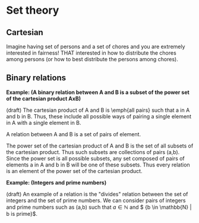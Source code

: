 
# Set theory

## Cartesian

Imagine having set of persons and a set of chores and you are extremely interested in fairness! THAT interested in how to distribute the chores among persons (or how to best distribute the persons among chores). 

## Binary relations

**Example: (A binary relation between A and B is a subset of the power set of the cartesian product AxB)**<br>

(draft)
The cartesian product of A and B is \emph{all pairs} such that a in A and b in B. Thus, these include all possible ways of pairing a single element in A with a single element in B. 

A relation between A and B is a set of pairs of element.

The power set of the cartesian product of A and B is the set of all subsets of the cartesian product. Thus such subsets are collections of pairs (a,b). Since the power set is all possible subsets, any set composed of pairs of elements a in A and b in B will be one of these subsets. Thus every relation is an element of the power set of the cartesian product. 


**Example: (Integers and prime numbers)**<br>

(draft)
An example of a relation is the "divides" relation between the set of integers and the set of prime numbers. We can consider pairs of integers and prime numbers such as (a,b) such that $a \in \mathbb{N}$ and $ \{b \in \mathbb{N} | b is prime\}$.